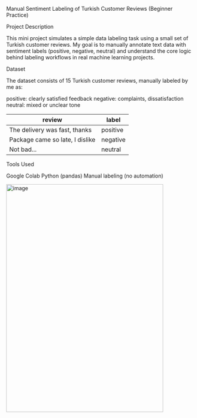 Manual Sentiment Labeling of Turkish Customer Reviews (Beginner Practice)

Project Description

This mini project simulates a simple data labeling task using a small set of Turkish customer reviews.
My goal is to manually annotate text data with sentiment labels (positive, negative, neutral) and understand the core logic behind labeling workflows in real machine learning projects.

Dataset

The dataset consists of 15 Turkish customer reviews, manually labeled by me as:

positive: clearly satisfied feedback
negative: complaints, dissatisfaction
neutral: mixed or unclear tone

| review                              | label    |
| ----------------------------------- | -------- |
| The delivery was fast, thanks       | positive |
| Package came so late, I dislike     | negative |
| Not bad...                          | neutral  |

Tools Used

Google Colab
Python (pandas)
Manual labeling (no automation)

<img width="419" height="608" alt="image" src="https://github.com/user-attachments/assets/dd6d7847-39bf-40b8-89a7-7768fce16e16" />

